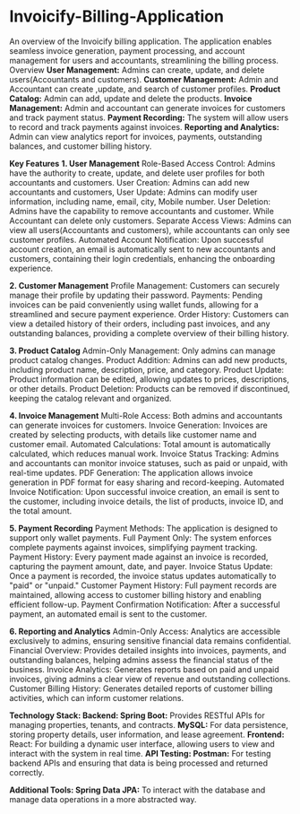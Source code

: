 # Invoicify-Billing-Application

An overview of the Invoicify  billing application. The application enables seamless invoice generation, payment processing, and account management for users and accountants, streamlining the billing process.
Overview
**User Management:** Admins can create, update, and delete users(Accountants and customers).
**Customer Management:** Admin and Accountant can create ,update, and search of customer profiles.
**Product Catalog:** Admin can add, update and delete the products.
**Invoice Management:** Admin and accountant can generate invoices for customers and track payment status.
**Payment Recording:** The system will allow users to record and track payments against invoices.
**Reporting and Analytics:** Admin can view analytics report for invoices, payments, outstanding balances, and customer billing history.

**Key Features**
**1. User Management**
Role-Based Access Control: Admins have the authority to create, update, and delete user profiles for both accountants and customers.
User Creation: Admins can add new accountants and customers, 
User Update: Admins can modify user information, including name, email, city, Mobile number.
User Deletion: Admins have the capability to remove accountants and customer. While Accountant can delete only customers.
Separate Access Views: Admins can view all users(Accountants and customers), while accountants can only see customer profiles.
Automated Account Notification: Upon successful account creation, an email is automatically sent to new accountants and customers, containing their login credentials, enhancing the onboarding experience.

**2. Customer Management**
Profile Management: Customers can securely manage their profile by updating their password.
Payments: Pending invoices can be paid conveniently using wallet funds, allowing for a streamlined and secure payment experience.
Order History: Customers can view a detailed history of their orders, including past invoices, and any outstanding balances, providing a complete overview of their billing history.

**3. Product Catalog**
Admin-Only Management: Only admins can manage product catalog changes.
Product Addition: Admins can add new products, including product name, description, price, and category.
Product Update: Product information can be edited, allowing updates to prices, descriptions, or other details.
Product Deletion: Products can be removed if discontinued, keeping the catalog relevant and organized.

**4. Invoice Management**
Multi-Role Access: Both admins and accountants can generate invoices for customers.
Invoice Generation: Invoices are created by selecting products, with details like customer name and customer email.
Automated Calculations: Total amount is automatically calculated, which reduces manual work.
Invoice Status Tracking: Admins and accountants can monitor invoice statuses, such as paid or unpaid, with real-time updates.
PDF Generation: The application allows invoice generation in PDF format for easy sharing and record-keeping.
Automated Invoice Notification: Upon successful invoice creation, an email is sent to the customer, including invoice details, the list of products, invoice ID, and the total amount.

**5. Payment Recording**
Payment Methods: The application is designed to support only wallet payments.
Full Payment Only: The system enforces complete payments against invoices, simplifying payment tracking.
Payment History: Every payment made against an invoice is recorded, capturing the payment amount, date, and payer.
Invoice Status Update: Once a payment is recorded, the invoice status updates automatically to "paid" or "unpaid."
Customer Payment History: Full payment records are maintained, allowing access to customer billing history and enabling efficient follow-up.
Payment Confirmation Notification: After a successful payment, an automated email is sent to the customer.


**6. Reporting and Analytics**
Admin-Only Access: Analytics are accessible exclusively to admins, ensuring sensitive financial data remains confidential.
Financial Overview: Provides detailed insights into invoices, payments, and outstanding balances, helping admins assess the financial status of the business.
Invoice Analytics: Generates reports based on paid and unpaid invoices, giving admins a clear view of revenue and outstanding collections.
Customer Billing History: Generates detailed reports of customer billing activities, which can inform customer relations.

**Technology Stack:
Backend:
Spring Boot:** Provides RESTful APIs for managing properties, tenants, and contracts.
**MySQL:** For data persistence, storing property details, user information, and lease agreement.
**Frontend:**
React: For building a dynamic user interface, allowing users to view and interact with the system in real time.
**API Testing:
Postman:** For testing backend APIs and ensuring that data is being processed and returned correctly.

**Additional Tools:
Spring Data JPA:** To interact with the database and manage data operations in a more abstracted way.
